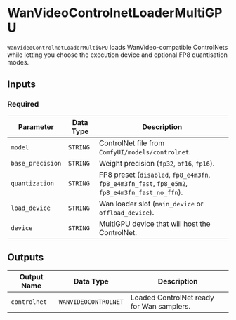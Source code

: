 # WanVideoControlnetLoaderMultiGPU

`WanVideoControlnetLoaderMultiGPU` loads WanVideo-compatible ControlNets while letting you choose the execution device and optional FP8 quantisation modes.

## Inputs

### Required

| Parameter | Data Type | Description |
| --- | --- | --- |
| `model` | `STRING` | ControlNet file from `ComfyUI/models/controlnet`. |
| `base_precision` | `STRING` | Weight precision (`fp32`, `bf16`, `fp16`). |
| `quantization` | `STRING` | FP8 preset (`disabled`, `fp8_e4m3fn`, `fp8_e4m3fn_fast`, `fp8_e5m2`, `fp8_e4m3fn_fast_no_ffn`). |
| `load_device` | `STRING` | Wan loader slot (`main_device` or `offload_device`). |
| `device` | `STRING` | MultiGPU device that will host the ControlNet. |

## Outputs

| Output Name | Data Type | Description |
| --- | --- | --- |
| `controlnet` | `WANVIDEOCONTROLNET` | Loaded ControlNet ready for Wan samplers. |
